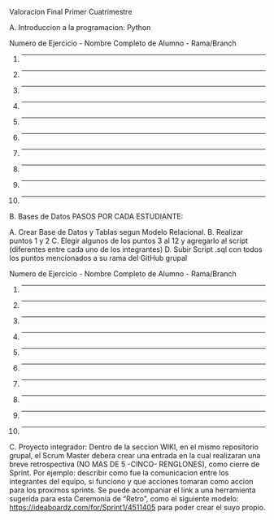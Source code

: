 Valoracion Final Primer Cuatrimestre

A.  Introduccion a la programacion: Python

Numero de Ejercicio - Nombre Completo de Alumno - Rama/Branch

1. --------
2. --------
3. --------
4. --------
5. --------
6. --------
7. --------
8. --------
9. --------
10. --------



B. Bases de Datos
PASOS POR CADA ESTUDIANTE: 

A. Crear Base de Datos y Tablas segun Modelo Relacional.
B. Realizar puntos 1 y 2
C. Elegir algunos de los puntos 3 al 12 y agregarlo al script  (diferentes entre cada uno de los integrantes)
D. Subir Script .sql con todos los puntos mencionados a su rama del GitHub grupal

Numero de Ejercicio - Nombre Completo de Alumno - Rama/Branch

1. --------
2. --------
3. --------
4. --------
5. --------
6. --------
7. --------
8. --------
9. --------
10. --------



C. Proyecto integrador: 
Dentro de la seccion WIKI, en el mismo repositorio grupal, el Scrum Master debera crear una entrada en la cual realizaran una breve retrospectiva (NO MAS DE 5 -CINCO- RENGLONES), como cierre de Sprint. Por ejemplo: describir como fue la comunicacion entre los integrantes del equipo, si funciono y que acciones tomaran como accion para los proximos sprints. Se puede acompaniar el link a una herramienta sugerida para esta Ceremonia de “Retro”, como el siguiente modelo: https://ideaboardz.com/for/Sprint1/4511405 para poder crear el suyo propio.

